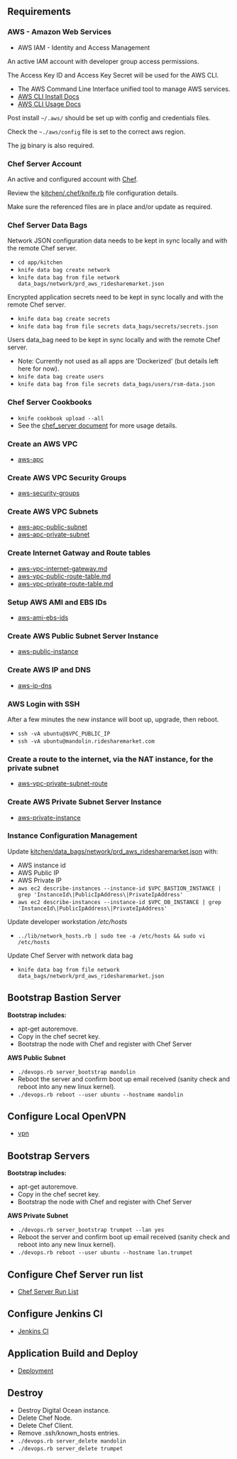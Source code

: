 ## Requirements

### AWS - Amazon Web Services

- AWS IAM - Identity and Access Management

An active IAM account with developer group access permissions.

The Access Key ID and Access Key Secret will be used for the AWS CLI.

- The AWS Command Line Interface unified tool to manage AWS services.
- [AWS CLI Install Docs](http://docs.aws.amazon.com/cli/latest/userguide/installing.html)
- [AWS CLI Usage Docs](http://docs.aws.amazon.com/cli/latest/index.html)

Post install `~/.aws/` should be set up with config and credentials files.

Check the `~./aws/config` file is set to the correct aws region.

The [jq](https://stedolan.github.io/jq/) binary is also required.

### Chef Server Account

An active and configured account with [Chef](https://manage.chef.io/login).

Review the [kitchen/.chef/knife.rb](../app/kitchen/.chef/knife.rb) file configuration details.

Make sure the referenced files are in place and/or update as required.

### Chef Server Data Bags

Network JSON configuration data needs to be kept in sync locally and with the remote Chef server.

- `cd app/kitchen`
- `knife data bag create network`
- `knife data bag from file network data_bags/network/prd_aws_ridesharemarket.json`

Encrypted application secrets need to be kept in sync locally and with the remote Chef server.

- `knife data bag create secrets`
- `knife data bag from file secrets data_bags/secrets/secrets.json`

Users data_bag need to be kept in sync locally and with the remote Chef server.

- Note: Currently not used as all apps are 'Dockerized' (but details left here for now).
- `knife data bag create users`
- `knife data bag from file secrets data_bags/users/rsm-data.json`

### Chef Server Cookbooks

- `knife cookbook upload --all`
- See the [chef_server document](./chef_server.md) for more usage details.

### Create an AWS VPC

- [aws-apc](./aws/aws-vpc.md)

### Create AWS VPC Security Groups

- [aws-security-groups](./aws/aws-security-groups.md)

### Create AWS VPC Subnets

- [aws-apc-public-subnet](./aws/aws-vpc-public-subnet.md)
- [aws-apc-private-subnet](./aws/aws-vpc-private-subnet.md)

### Create Internet Gatway and Route tables

- [aws-vpc-internet-gateway.md](./aws/aws-vpc-internet-gateway.md)
- [aws-vpc-public-route-table.md](./aws/aws-vpc-public-route-table.md)
- [aws-vpc-private-route-table.md](./aws/aws-vpc-private-route-table.md)

### Setup AWS AMI and EBS IDs

- [aws-ami-ebs-ids](./aws/aws-ami-ebs-ids.md)

### Create AWS Public Subnet Server Instance
- [aws-public-instance](./aws/aws-instance-public-subnet.md)

### Create AWS IP and DNS
- [aws-ip-dns](./aws/aws-ip-and-dns.md)

### AWS Login with SSH

After a few minutes the new instance will boot up, upgrade, then reboot.

- `ssh -vA ubuntu@$VPC_PUBLIC_IP`
- `ssh -vA ubuntu@mandolin.ridesharemarket.com`

### Create a route to the internet, via the NAT instance, for the private subnet

- [aws-vpc-private-subnet-route](./aws/aws-vpc-private-subnet-route.md)

### Create AWS Private Subnet Server Instance
- [aws-private-instance](./aws/aws-instance-private-subnet.md)


### Instance Configuration Management

Update [kitchen/data_bags/network/prd_aws_ridesharemarket.json](./../app/kitchen/data_bags/network/prd_aws_ridesharemarket.json) with:

- AWS instance id
- AWS Public IP
- AWS Private IP
- `aws ec2 describe-instances --instance-id $VPC_BASTION_INSTANCE | grep 'InstanceId\|PublicIpAddress\|PrivateIpAddress'`
- `aws ec2 describe-instances --instance-id $VPC_DB_INSTANCE | grep 'InstanceId\|PublicIpAddress\|PrivateIpAddress'`

Update developer workstation */etc/hosts*

- `../lib/network_hosts.rb | sudo tee -a /etc/hosts && sudo vi /etc/hosts`

Update Chef Server with network data bag

- `knife data bag from file network data_bags/network/prd_aws_ridesharemarket.json` 

## Bootstrap Bastion Server

**Bootstrap includes:**

- apt-get autoremove.
- Copy in the chef secret key.
- Bootstrap the node with Chef and register with Chef Server
 
**AWS Public Subnet**

- `./devops.rb server_bootstrap mandolin`
- Reboot the server and confirm boot up email received (sanity check and reboot into any new linux kernel).
- `./devops.rb reboot --user ubuntu --hostname mandolin`

## Configure Local OpenVPN

- [vpn](./vpn.md)

## Bootstrap Servers

**Bootstrap includes:**

- apt-get autoremove.
- Copy in the chef secret key.
- Bootstrap the node with Chef and register with Chef Server

**AWS Private Subnet**

- `./devops.rb server_bootstrap trumpet --lan yes`
- Reboot the server and confirm boot up email received (sanity check and reboot into any new linux kernel).
- `./devops.rb reboot --user ubuntu --hostname lan.trumpet`

## Configure Chef Server run list

- [Chef Server Run List](chef_server.md)

## Configure Jenkins CI

- [Jenkins CI](jenkins-ci.md)

## Application Build and Deploy

- [Deployment](deployment.md)

## Destroy

- Destroy Digital Ocean instance.
- Delete Chef Node.
- Delete Chef Client.
- Remove .ssh/known_hosts entries.
- `./devops.rb server_delete mandolin`
- `./devops.rb server_delete trumpet`
